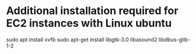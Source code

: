 # Additional installation required for EC2 instances with Linux ubuntu
sudo apt install xvfb
sudo apt-get install libgtk-3.0 libasound2 libdbus-glib-1-2

